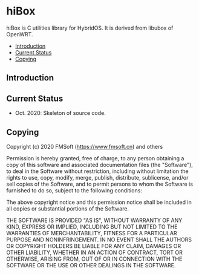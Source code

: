 # hiBox 

hiBox is C utilities library for HybridOS. It is derived from libubox of OpenWRT.

- [Introduction](#introduction)
- [Current Status](#current-status)
- [Copying](#copying)

## Introduction

## Current Status

- Oct. 2020: Skeleton of source code.

## Copying

Copyright (c) 2020 FMSoft (<https://www.fmsoft.cn>) and others 

Permission is hereby granted, free of charge, to any person obtaining a copy
of this software and associated documentation files (the "Software"), to deal
in the Software without restriction, including without limitation the rights
to use, copy, modify, merge, publish, distribute, sublicense, and/or sell
copies of the Software, and to permit persons to whom the Software is
furnished to do so, subject to the following conditions:

The above copyright notice and this permission notice shall be included in
all copies or substantial portions of the Software.

THE SOFTWARE IS PROVIDED "AS IS", WITHOUT WARRANTY OF ANY KIND, EXPRESS OR
IMPLIED, INCLUDING BUT NOT LIMITED TO THE WARRANTIES OF MERCHANTABILITY,
FITNESS FOR A PARTICULAR PURPOSE AND NONINFRINGEMENT. IN NO EVENT SHALL THE
AUTHORS OR COPYRIGHT HOLDERS BE LIABLE FOR ANY CLAIM, DAMAGES OR OTHER
LIABILITY, WHETHER IN AN ACTION OF CONTRACT, TORT OR OTHERWISE, ARISING FROM,
OUT OF OR IN CONNECTION WITH THE SOFTWARE OR THE USE OR OTHER DEALINGS IN
THE SOFTWARE.

